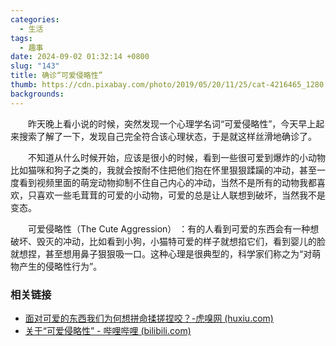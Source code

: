 ```yaml
---
categories:
  - 生活
tags:
  - 趣事
date: 2024-09-02 01:32:14 +0800
slug: "143"
title: 确诊“可爱侵略性”
thumb: https://cdn.pixabay.com/photo/2019/05/20/11/25/cat-4216465_1280.jpg
backgrounds:
---
```


&emsp;&emsp;昨天晚上看小说的时候，突然发现一个心理学名词“可爱侵略性”，今天早上起来搜索了解了一下，发现自己完全符合该心理状态，于是就这样丝滑地确诊了。

&emsp;&emsp;不知道从什么时候开始，应该是很小的时候，看到一些很可爱到爆炸的小动物比如猫咪和狗子之类的，我就会按耐不住把他们抱在怀里狠狠蹂躏的冲动，甚至一度看到视频里面的萌宠动物抑制不住自己内心的冲动，当然不是所有的动物我都喜欢，只喜欢一些毛茸茸的可爱的小动物，可爱的总是让人联想到破坏，当然我不是变态。

&emsp;&emsp;可爱侵略性（The Cute Aggression）  ：有的人看到可爱的东西会有一种想破坏、毁灭的冲动，比如看到小狗，小猫特可爱的样子就想掐它们，看到婴儿的脸就想捏，甚至想用鼻子狠狠吸一口。这种心理是很典型的，科学家们称之为“对萌物产生的侵略性行为”。

### 相关链接
- [面对可爱的东西我们为何想拼命揉搓捏咬？-虎嗅网 (huxiu.com)](https://m.huxiu.com/article/766539.html)
- [关于“可爱侵略性” - 哔哩哔哩 (bilibili.com)](https://www.bilibili.com/read/cv20819907/)
